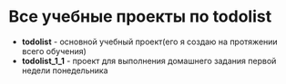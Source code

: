 # Все учебные проекты по todolist

- **todolist** - основной учебный проект(его я создаю на протяжении всего обучения)
- **todolist_1_1** - проект для выполнения домашнего задания первой недели понедельника
